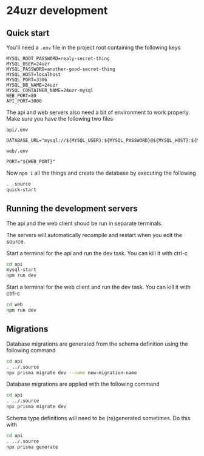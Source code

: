 # 24uzr development

## Quick start

You'll need a `.env` file in the project root containing the following keys

```env
MYSQL_ROOT_PASSWORD=realy-secret-thing
MYSQL_USER=24uzr
MYSQL_PASSWORD=another-good-secret-thing
MYSQL_HOST=localhost
MYSQL_PORT=3306
MYSQL_DB_NAME=24uzr
MYSQL_CONTAINER_NAME=24uzr-mysql
WEB_PORT=80
API_PORT=3000
```

The api and web servers also need a bit of environment to work properly. Make sure you
have the following two files

`api/.env`

```env
DATABASE_URL="mysql://${MYSQL_USER}:${MYSQL_PASSWORD}@${MYSQL_HOST}:${MYSQL_PORT}/${MYSQL_DB_NAME}"
```

`web/.env`

```env
PORT="${WEB_PORT}"
```

Now `npm i` all the things and create the database by executing the following

```bash
. .source
quick-start
```

## Running the development servers

The api and the web client shoud be run in separate terminals.

The servers will automatically recompile and restart when you edit the source.

Start a terminal for the api and run the dev task. You can kill it with ctrl-c

```bash
cd api
mysql-start
npm run dev
```

Start a terminal for the web client and run the dev task. You can kill it with ctrl-c

```bash
cd web
npm run dev
```

## Migrations

Database migrations are generated from the schema definition using the following command

```bash
cd api
. ../.source
npx prisma migrate dev --name new-migration-name
```

Database migrations are applied with the following command

```bash
cd api
. ../.source
npx prisma migrate dev
```

Schema type definitions will need to be (re)generated sometimes. Do this with

```bash
cd api
. ../.source
npx prisma generate
```
